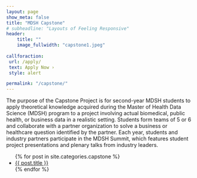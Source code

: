 ```yaml
---
layout: page
show_meta: false
title: "MDSH Capstone"
# subheadline: "Layouts of Feeling Responsive"
header:
    title: ""
    image_fullwidth: "capstone1.jpeg"
    
callforaction:
 url: /apply/
 text: Apply Now ›
 style: alert

permalink: "/capstone/"
---
```


The purpose of the Capstone Project is for second-year MDSH students to apply theoretical knowledge acquired during the Master of Health Data Science (MDSH) program to a project involving actual biomedical, public health, or business data in a realistic setting. Students form teams of 5 or 6 and collaborate with a partner organization to solve a business or healthcare question identified by the partner. Each year, students and industry partners participate in the MDSH Summit, which features student project presentations and plenary talks from industry leaders.

<ul>
    {% for post in site.categories.capstone %}
    <li><a href="{{ site.url }}{{ site.baseurl }}{{ post.url }}">{{ post.title }}</a></li>
    {% endfor %}
</ul>
